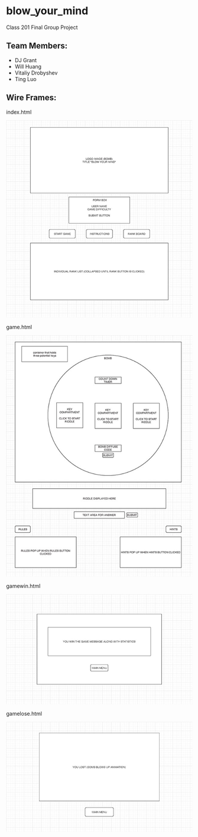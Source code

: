 # blow_your_mind
Class 201 Final Group Project

## Team Members:
- DJ Grant
- Will Huang
- Vitaliy Drobyshev
- Ting Luo

## Wire Frames:

index.html

![wireframe of index.html](https://github.com/class201-team-cold-brew/blow_your_mind/blob/master/img/wireframe/wf-index.jpg)

game.html

![wireframe of index.html](https://github.com/class201-team-cold-brew/blow_your_mind/blob/master/img/wireframe/wf-game.jpg)


gamewin.html

![wireframe of index.html](https://github.com/class201-team-cold-brew/blow_your_mind/blob/master/img/wireframe/wf-gamewin.jpg)

gamelose.html

![wireframe of index.html](https://github.com/class201-team-cold-brew/blow_your_mind/blob/master/img/wireframe/wf-gamelose.jpg)

